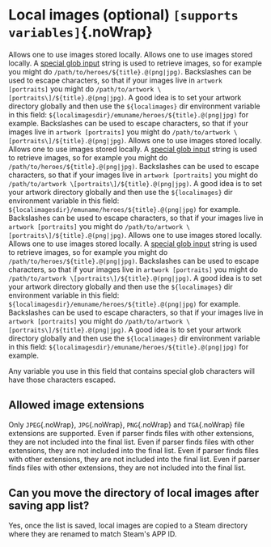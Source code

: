 # Local images (optional) `[supports variables]`{.noWrap}

Allows one to use images stored locally. Allows one to use images stored locally. A [special glob input](#special-glob-input) string is used to retrieve images, so for example you might do `/path/to/heroes/${title}.@(png|jpg)`. Backslashes can be used to escape characters, so that if your images live in `artwork [portraits]` you might do `/path/to/artwork \[portraits\]/${title}.@(png|jpg)`. A good idea is to set your artwork directory globally and then use the `${localimages}` dir environment variable in this field: `${localimagesdir}/emuname/heroes/${title}.@(png|jpg)` for example. Backslashes can be used to escape characters, so that if your images live in `artwork [portraits]` you might do `/path/to/artwork \[portraits\]/${title}.@(png|jpg)`. Allows one to use images stored locally. Allows one to use images stored locally. A [special glob input](#special-glob-input) string is used to retrieve images, so for example you might do `/path/to/heroes/${title}.@(png|jpg)`. Backslashes can be used to escape characters, so that if your images live in `artwork [portraits]` you might do `/path/to/artwork \[portraits\]/${title}.@(png|jpg)`. A good idea is to set your artwork directory globally and then use the `${localimages}` dir environment variable in this field: `${localimagesdir}/emuname/heroes/${title}.@(png|jpg)` for example. Backslashes can be used to escape characters, so that if your images live in `artwork [portraits]` you might do `/path/to/artwork \[portraits\]/${title}.@(png|jpg)`. Allows one to use images stored locally. Allows one to use images stored locally. A [special glob input](#special-glob-input) string is used to retrieve images, so for example you might do `/path/to/heroes/${title}.@(png|jpg)`. Backslashes can be used to escape characters, so that if your images live in `artwork [portraits]` you might do `/path/to/artwork \[portraits\]/${title}.@(png|jpg)`. A good idea is to set your artwork directory globally and then use the `${localimages}` dir environment variable in this field: `${localimagesdir}/emuname/heroes/${title}.@(png|jpg)` for example. Backslashes can be used to escape characters, so that if your images live in `artwork [portraits]` you might do `/path/to/artwork \[portraits\]/${title}.@(png|jpg)`. A good idea is to set your artwork directory globally and then use the `${localimages}` dir environment variable in this field: `${localimagesdir}/emuname/heroes/${title}.@(png|jpg)` for example.

Any variable you use in this field that contains special glob characters will have those characters escaped.

## Allowed image extensions

Only `JPEG`{.noWrap}, `JPG`{.noWrap}, `PNG`{.noWrap} and `TGA`{.noWrap} file extensions are supported. Even if parser finds files with other extensions, they are not included into the final list. Even if parser finds files with other extensions, they are not included into the final list. Even if parser finds files with other extensions, they are not included into the final list. Even if parser finds files with other extensions, they are not included into the final list.

## Can you move the directory of local images after saving app list?

Yes, once the list is saved, local images are copied to a Steam directory where they are renamed to match Steam's APP ID.
